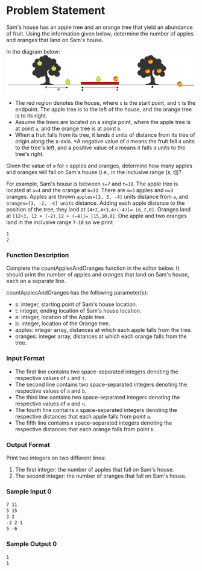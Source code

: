 # Problem Statement
Sam's house has an apple tree and an orange tree that yield an abundance of fruit. Using the information given below, determine the number of apples and oranges that land on Sam's house.

In the diagram below:
![](1474218925-f2a791d52c-Appleandorange2.png)

* The red region denotes the house, where `s` is the start point, and `t` is the endpoint. The apple tree is to the left of the house, and the orange tree is to its right.
* Assume the trees are located on a single point, where the apple tree is at point `a`, and the orange tree is at point `b`.
* When a fruit falls from its tree, it lands `d` units of distance from its tree of origin along the x-axis. *A negative value of `d` means the fruit fell `d` units to the tree's left, and a positive value of `d` means it falls `d` units to the tree's right.

Given the value of `m` for `n` apples and  oranges, determine how many apples and oranges will fall on Sam's house (i.e., in the inclusive range [s, t])?

For example, Sam's house is between `s=7` and `t=10`. The apple tree is located at `a=4` and the orange at `b=12`. There are `m=3` apples and `n=3` oranges. Apples are thrown `apples=[2, 3, -4]` units distance from `a`, and `oranges=[3, -2, -4] units` distance. Adding each apple distance to the position of the tree, they land at `[4+2,4+3,4+(-4)]= [6,7,0]`. Oranges land at `[12+3, 12 + (-2),12 + (-4)]= [15,10,8]`. One apple and two oranges land in the inclusive range `7-10` so we print
```
1
2
```
### Function Description

Complete the countApplesAndOranges function in the editor below. It should print the number of apples and oranges that land on Sam's house, each on a separate line.

countApplesAndOranges has the following parameter(s):

* s: integer, starting point of Sam's house location.
* t: integer, ending location of Sam's house location.
* a: integer, location of the Apple tree.
* b: integer, location of the Orange tree.
* apples: integer array, distances at which each apple falls from the tree.
* oranges: integer array, distances at which each orange falls from the tree.

### Input Format

* The first line contains two space-separated integers denoting the respective values of `s` and `t`.
* The second line contains two space-separated integers denoting the respective values of `a` and `b`.
* The third line contains two space-separated integers denoting the respective values of `m` and `n`.
* The fourth line contains `m` space-separated integers denoting the respective distances that each apple falls from point `a`.
* The fifth line contains `n` space-separated integers denoting the respective distances that each orange falls from point `b`.

### Output Format
Print two integers on two different lines:

1. The first integer: the number of apples that fall on Sam's house.
2. The second integer: the number of oranges that fall on Sam's house.
### Sample Input 0
```
7 11
5 15
3 2
-2 2 1
5 -6
```
### Sample Output 0
```
1
1
```